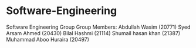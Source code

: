 # Software-Engineering
Software Engineering Group 
Group Members:
Abdullah Wasim (20771)
Syed Arsam Ahmed (20430)
Bilal Hashmi (21114)
Shumail hasan khan (21387)
Muhammad Aboo Huraira (20497)
